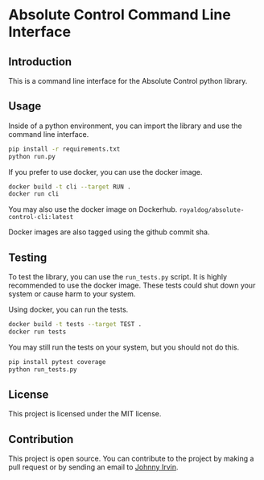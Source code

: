# Absolute Control Command Line Interface

## Introduction
This is a command line interface for the Absolute Control python library.

## Usage
Inside of a python environment, you can import the library and use 
the command line interface.
```bash
pip install -r requirements.txt
python run.py
```

If you prefer to use docker, you can use the docker image.
```bash
docker build -t cli --target RUN .
docker run cli
```

You may also use the docker image on Dockerhub.
`royaldog/absolute-control-cli:latest`

Docker images are also tagged using the github commit sha.

## Testing
To test the library, you can use the `run_tests.py` script. It is highly recommended to use the docker image. These tests could shut down your system or cause harm to your system.

Using docker, you can run the tests.
```bash
docker build -t tests --target TEST .
docker run tests
```

You may still run the tests on your system, but you should not do this.
```bash
pip install pytest coverage
python run_tests.py
```

## License
This project is licensed under the MIT license.

## Contribution
This project is open source. You can contribute to the project by making a pull request or by sending an email to [Johnny Irvin](mailto:irvinjohnathan@gmail.com).
